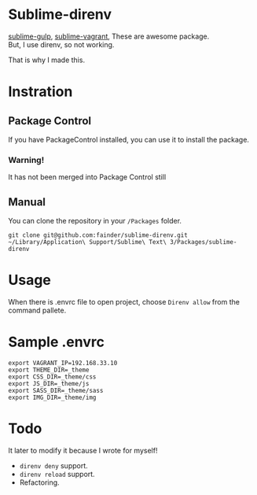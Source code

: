 # Sublime-direnv

[sublime-gulp](https://github.com/NicoSantangelo/sublime-gulp), [sublime-vagrant](https://github.com/Stubbs/sublime-vagrant), These are awesome package.  
But, I use direnv, so not working.

That is why I made this.

# Instration

## Package Control

If you have PackageControl installed, you can use it to install the package.

### Warning!
It has not been merged into Package Control still

## Manual
You can clone the repository in your `/Packages` folder.

```
git clone git@github.com:fainder/sublime-direnv.git ~/Library/Application\ Support/Sublime\ Text\ 3/Packages/sublime-direnv
```

# Usage
When there is .envrc file to open project, choose `Direnv allow` from the command pallete.

# Sample .envrc
```
export VAGRANT_IP=192.168.33.10
export THEME_DIR=_theme
export CSS_DIR=_theme/css
export JS_DIR=_theme/js
export SASS_DIR=_theme/sass
export IMG_DIR=_theme/img
```

# Todo
It later to modify it because I wrote for myself!

- `direnv deny` support.
- `direnv reload` support.
- Refactoring.
